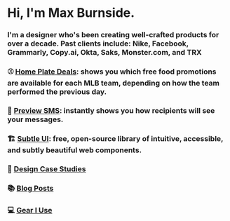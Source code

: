 # Hi, I'm Max Burnside.

### I'm a designer who's been creating well-crafted products for over a decade. Past clients include: Nike, Facebook, Grammarly, Copy.ai, Okta, Saks, Monster.com, and TRX

### ⚾️ <a href="https://homeplatedeals.com#github_referral">Home Plate Deals</a>: shows you which free food promotions are available for each MLB team, depending on how the team performed the previous day.
### 💬 <a href="https://previewsms.com#github_referral" target="_blank">Preview SMS</a>: instantly shows you how recipients will see your messages.
### 🏗️ <a href="https://github.com/maxburnside/subtle_ui">Subtle UI</a>: free, open-source library of intuitive, accessible, and subtly beautiful web components.

### 🎨 <a href="https://maxburnside.com/work#github_referral">Design Case Studies</a>

### 📚 <a href="https://maxburnside.com/blog#github_referral">Blog Posts</a>

### 💻 <a href="https://maxburnside.com/gear#github_referral">Gear I Use</a>
